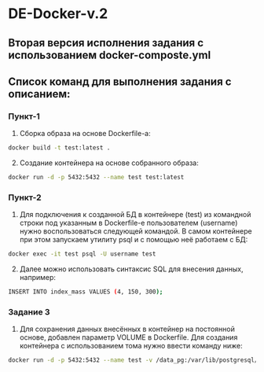 # DE-Docker-v.2

## Вторая версия исполнения задания с использованием docker-composte.yml

## Список команд для выполнения задания с описанием:

### Пункт-1

1. Сборка образа на основе Dockerfile-а:
```sh
docker build -t test:latest .
```

2. Создание контейнера на основе собранного образа:
```sh
docker run -d -p 5432:5432 --name test test:latest
```

### Пункт-2

1. Для подключения к созданной БД в контейнере (test) из командной строки под указанным в Dockerfile-е пользователем (username) нужно воспользоваться следующей командой. В самом контейнере при этом запускаем утилиту psql и с помощью неё работаем с БД:
```sh
docker exec -it test psql -U username test
```

2. Далее можно использовать синтаксис SQL для внесения данных, например:
```sh
INSERT INTO index_mass VALUES (4, 150, 300);
```

### Задание 3

1. Для сохранения данных внесённых в контейнер на постоянной основе, добавлен параметр VOLUME в Dockerfile. Для создания контейнера с использованием тома нужно ввести команду ниже:
```sh
docker run -d -p 5432:5432 --name test -v /data_pg:/var/lib/postgresql/data test_image:latest
```